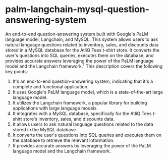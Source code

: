 # palm-langchain-mysql-question-answering-system
An end-to-end question-answering system built with Google's PaLM language model, Langchain, and MySQL. This system allows users to ask natural language questions related to inventory, sales, and discounts data stored in a MySQL database for the AtliQ Tees t-shirt store. It converts the user's questions into SQL queries, executes them on the database, and provides accurate answers leveraging the power of the PaLM language model and the Langchain framework."
This description covers the following key points:

1) It's an end-to-end question-answering system, indicating that it's a complete and functional application.
2) It uses Google's PaLM language model, which is a state-of-the-art large language model.
3) It utilizes the Langchain framework, a popular library for building applications with large language models.
4) It integrates with a MySQL database, specifically for the AtliQ Tees t-shirt store's inventory, sales, and discounts data.
5) It allows users to ask natural language questions related to the data stored in the MySQL database.
6) It converts the user's questions into SQL queries and executes them on the database to retrieve the relevant information.
7) It provides accurate answers by leveraging the power of the PaLM language model and the Langchain framework.